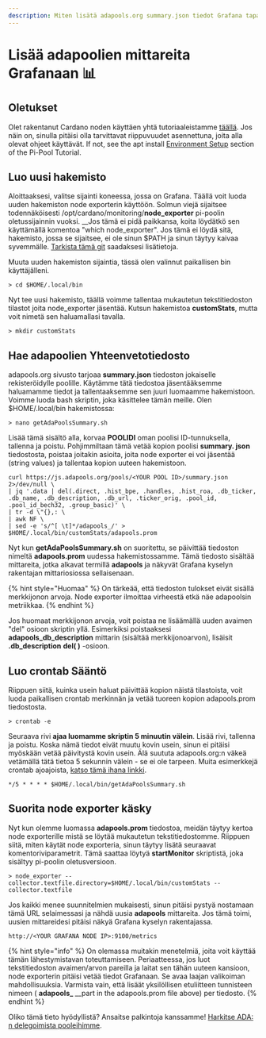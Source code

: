 ```yaml
---
description: Miten lisätä adapools.org summary.json tiedot Grafana tapahtumaksi.
---
```


# Lisää adapoolien mittareita Grafanaan 📊

## Oletukset

Olet rakentanut Cardano noden käyttäen yhtä tutoriaaleistamme [täällä](pi-pool-tutorial/). Jos näin on, sinulla pitäisi olla tarvittavat riippuvuudet asennettuna, joita alla olevat ohjeet käyttävät. If not, see the apt install [Environment Setup](../cardano-node/raspi-node/environment-setup.md#install-packages) section of the Pi-Pool Tutorial.

## Luo uusi hakemisto

Aloittaaksesi, valitse sijainti koneessa, jossa on Grafana. Täällä voit luoda uuden hakemiston node exporterin käyttöön. Solmun viejä sijaitsee todennäköisesti /opt/cardano/monitoring/**node\_exporter** pi-poolin oletussijainnin vuoksi. __Jos tämä ei pidä paikkansa, koita löydätkö sen käyttämällä komentoa "which node\_exporter". Jos tämä ei löydä sitä, hakemisto, jossa se sijaitsee, ei ole sinun $PATH ja sinun täytyy kaivaa syvemmälle. [Tarkista tämä git](https://github.com/prometheus/node_exporter) saadaksesi lisätietoja.

Muuta uuden hakemiston sijaintia, tässä olen valinnut paikallisen bin käyttäjälleni.

```text
> cd $HOME/.local/bin
```

Nyt tee uusi hakemisto, täällä voimme tallentaa mukautetun tekstitiedoston tilastot joita node\_exporter jäsentää. Kutsun hakemistoa **customStats**, mutta voit nimetä sen haluamallasi tavalla.

```text
> mkdir customStats
```

## Hae adapoolien Yhteenvetotiedosto

adapools.org sivusto tarjoaa **summary.json** tiedoston jokaiselle rekisteröidylle poolille. Käytämme tätä tiedostoa jäsentääksemme haluamamme tiedot ja tallentaaksemme sen juuri luomaamme hakemistoon. Voimme luoda bash skriptin, joka käsittelee tämän meille. Olen $HOME/.local/bin hakemistossa:

```text
> nano getAdaPoolsSummary.sh
```

Lisää tämä sisältö alla, korvaa **POOLIDI** oman poolisi ID-tunnuksella, tallenna ja poistu. Pohjimmiltaan tämä vetää kopion poolisi **summary. json** tiedostosta, poistaa joitakin asioita, joita node exporter ei voi jäsentää \(string values\) ja tallentaa kopion uuteen hakemistoon.

```text
curl https://js.adapools.org/pools/<YOUR POOL ID>/summary.json 2>/dev/null \
| jq '.data | del(.direct, .hist_bpe, .handles, .hist_roa, .db_ticker, .db_name, .db_description, .db_url, .ticker_orig, .pool_id, .pool_id_bech32, .group_basic)' \
| tr -d \"{},: \
| awk NF \
| sed -e 's/^[ \t]*/adapools_/' > $HOME/.local/bin/customStats/adapools.prom
```

Nyt kun **getAdaPoolsSummary.sh** on suoritettu, se päivittää tiedoston nimeltä **adapools.prom** uudessa hakemistossamme. Tämä tiedosto sisältää mittareita, jotka alkavat termillä **adapools** ja näkyvät Grafana kyselyn rakentajan mittariosiossa sellaisenaan.

{% hint style="Huomaa" %}
On tärkeää, että tiedoston tulokset eivät sisällä merkkijonon arvoja. Node exporter ilmoittaa virheestä etkä näe adapoolsin metriikkaa.
{% endhint %}

Jos huomaat merkkijonon arvoja, voit poistaa ne lisäämällä uuden avaimen "del" osioon skriptin yllä. Esimerkiksi poistaaksesi **adapools\_db\_description** mittarin \(sisältää merkkijonoarvon\), lisäisit **.db\_description** **del\( \)** -osioon.

## Luo crontab Sääntö

Riippuen siitä, kuinka usein haluat päivittää kopion näistä tilastoista, voit luoda paikallisen crontab merkinnän ja vetää tuoreen kopion adapools.prom tiedostosta.

```text
> crontab -e
```

Seuraava rivi **ajaa luomamme skriptin 5 minuutin välein**. Lisää rivi, tallenna ja poistu. Koska nämä tiedot eivät muutu kovin usein, sinun ei pitäisi myöskään vetää päivitystä kovin usein. Älä suututa adapools.org:n väkeä vetämällä tätä tietoa 5 sekunnin välein - se ei ole tarpeen. Muita esimerkkejä crontab ajoajoista, [katso tämä ihana linkki](https://crontab.tech/examples).

```text
*/5 * * * * $HOME/.local/bin/getAdaPoolsSummary.sh
```

## Suorita node exporter käsky

Nyt kun olemme luomassa **adapools.prom** tiedostoa, meidän täytyy kertoa node exporterille mistä se löytää mukautetun tekstitiedostomme. Riippuen siitä, miten käytät node exporteria, sinun täytyy lisätä seuraavat komentoriviparametrit. Tämä saattaa löytyä **startMonitor** skriptistä, joka sisältyy pi-poolin oletusversioon.

```text
> node_exporter --collector.textfile.directory=$HOME/.local/bin/customStats --collector.textfile
```

Jos kaikki menee suunnitelmien mukaisesti, sinun pitäisi pystyä nostamaan tämä URL selaimessasi ja nähdä uusia **adapools** mittareita. Jos tämä toimi, uusien mittareidesi pitäisi näkyä Grafana kyselyn rakentajassa.

```text
http://<YOUR GRAFANA NODE IP>:9100/metrics
```

{% hint style="info" %}
On olemassa muitakin menetelmiä, joita voit käyttää tämän lähestymistavan toteuttamiseen. Periaatteessa, jos luot tekstitiedoston avaimen/arvon pareilla ja laitat sen tähän uuteen kansioon, node exporterin pitäisi vetää tiedot Grafanaan. Se avaa laajan valikoiman mahdollisuuksia. Varmista vain, että lisäät yksilöllisen etuliitteen tunnisteen nimeen \( **adapools\_** __part in the adapools.prom file above\) per tiedosto.
{% endhint %}

Oliko tämä tieto hyödyllistä? Ansaitse palkintoja kanssamme! [Harkitse ADA: n delegoimista pooleihimme](../cardano-developer-guides/delegate.md).

